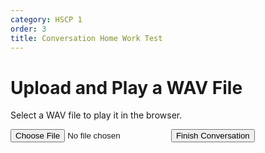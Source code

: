```yaml
---
category: HSCP 1
order: 3
title: Conversation Home Work Test
---
```

<script src="{{ site.baseurl }}/scripts/track.js"></script>
<h1>Upload and Play a WAV File</h1>
<p>Select a WAV file to play it in the browser.</p>
<input type="file" id="fileInput" accept=".wav">
<audio id="audioPlayer" controls style="display: none;"></audio>
<button id="conversation-saveButton">Finish Conversation</button>
<script>
tracker();
 const fileInput = document.getElementById('fileInput');
const audioPlayer = document.getElementById('audioPlayer');
const audioBlobList=[];
fileInput.addEventListener('change', function(event) {
            const file = event.target.files[0];
            if (file) {
                audioBlobList.push(file)
                const objectURL = URL.createObjectURL(file);
                audioPlayer.src = objectURL;
                audioPlayer.style.display = 'block';
                audioPlayer.play();
            }
  });
const saveButton = document.getElementById("conversation-saveButton");
saveButton.addEventListener("click",async function(event) {
    const formData = new FormData();
    const filename = `audio.wav`;
    formData.append(`audioFiles[]`,audioBlobList[0], filename);
    const messageArray = "test";
    textContent.trim());
    formData.append("content",JSON.stringify(messageArray));
    formData.append("work","conversation");
    fetch('https://infinite-sands-52519-06605f47cb30.herokuapp.com/save_form', {
        method: 'POST',
        headers: {
            'Authorization': sessionStorage.getItem('sessionToken')
        },
        body: formData
    })
    .then(response => {
            if (response.status === 401) {
                // Handle 401 Unauthorized - user is not authenticated
                console.log('Unauthorized! Redirecting to login...');
                // Redirect to login page (or handle error accordingly)
                window.location.href = "https://mperumal-usd.github.io/ita/Login"; // Redirect to login page
                return; // Stop further execution if 401 is encountered
            }
            // If the status is OK or other success code, handle it
            return response.json();  // Parse the JSON response
    })
    .then(data => {
            alert('Work saved successfully!  ' + (data.id ? "id :" + data.id : ""));
        })
    .catch(error => {
            alert('Failed to save work.'+ JSON.stringify(error));
    });
});
</script>
<div id="tracker"></div>

